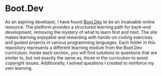 # Boot.Dev

As an aspiring developer, I have found [Boot.Dev](https://www.boot.dev/) to be an invaluable online resource. The platform provides a structured learning path for back-end development, removing the mystery of what to learn first and next. The site makes learning enjoyable and rewarding with hands-on coding exercises and guided projects in various programming languages. Each folder in this repository represents a different learning module from the Boot.Dev curriculum. Inside each section, you will find solutions to questions that are similar to, but not exactly the same as, those in the curriculum to avoid copyright issues. Additionally, I solved questions I created to reinforce my own learning.
